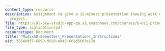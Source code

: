 ```yaml
---
content_type: resource
description: Assignment to give a 15-minute presentation showing work on the team
  project.
file: https://ol-ocw-studio-app-qa.s3.amazonaws.com/courses/6-811-principles-and-practice-of-assistive-technology-fall-2014/36540d5768909893ab4366ed5603e17e_MIT6_811F14_MidSemstrPres.pdf
file_type: application/pdf
resourcetype: Document
title: "Mid\xAD-Semester\_Presentation\_Instructions"
uid: 36540d57-6890-9893-ab43-66ed5603e17e
---
```

